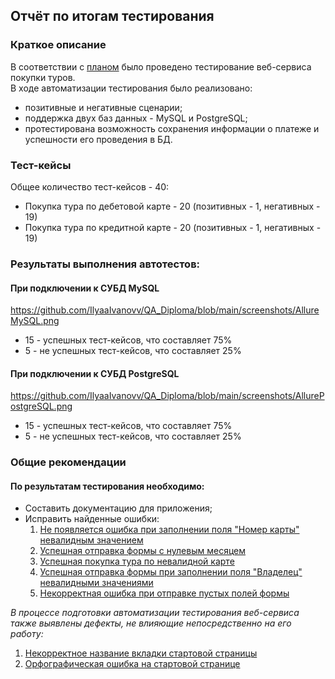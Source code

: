 ## Отчёт по итогам тестирования

### Краткое описание

В соответствии с [планом](https://github.com/IlyaaIvanovv/QA_Diploma/blob/main/docs/Plan.md) было проведено тестирование веб-сервиса покупки туров.\
В ходе автоматизации тестирования было реализовано:
- позитивные и негативные сценарии;
- поддержка двух баз данных - MySQL и PostgreSQL;
- протестирована возможность сохранения информации о платеже и успешности его проведения в БД.

### Тест-кейсы

Общее количество тест-кейсов - 40:

- Покупка тура по дебетовой карте - 20 (позитивных - 1, негативных - 19)
- Покупка тура по кредитной карте - 20 (позитивных - 1, негативных - 19)

### Результаты выполнения автотестов:
#### При подключении к СУБД MySQL

https://github.com/IlyaaIvanovv/QA_Diploma/blob/main/screenshots/AllureMySQL.png

- 15 - успешных тест-кейсов, что составляет 75%
- 5 - не успешных тест-кейсов, что составляет 25%

#### При подключении к СУБД PostgreSQL

https://github.com/IlyaaIvanovv/QA_Diploma/blob/main/screenshots/AllurePostgreSQL.png

- 15 - успешных тест-кейсов, что составляет 75%
- 5 - не успешных тест-кейсов, что составляет 25%

### Общие рекомендации

#### По результатам тестирования необходимо:

- Составить документацию для приложения;
- Исправить найденные ошибки:
  1. [Не появляется ошибка при заполнении поля "Номер карты" невалидным значением](https://github.com/IlyaaIvanovv/QA_Diploma/issues/1)
  2. [Успешная отправка формы с нулевым месяцем](https://github.com/IlyaaIvanovv/QA_Diploma/issues/2)
  3. [Успешная покупка тура по невалидной карте](https://github.com/IlyaaIvanovv/QA_Diploma/issues/3)
  4. [Успешная отправка формы при заполнении поля "Владелец" невалидными значениями](https://github.com/IlyaaIvanovv/QA_Diploma/issues/4)
  5. [Некорректная ошибка при отправке пустых полей формы](https://github.com/IlyaaIvanovv/QA_Diploma/issues/7)

*В процессе подготовки автоматизации тестирования веб-сервиса также выявлены дефекты, не влияющие непосредственно на его работу:*
1. [Некорректное название вкладки стартовой страницы](https://github.com/IlyaaIvanovv/QA_Diploma/issues/5)
2. [Орфографическая ошибка на стартовой странице](https://github.com/IlyaaIvanovv/QA_Diploma/issues/6)
